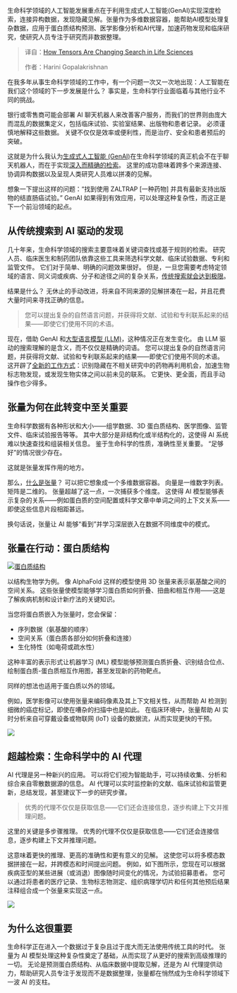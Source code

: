
<!--
title: 张量技术正在改变生命科学搜索
cover: https://cdn.thenewstack.io/media/2025/08/a699a696-medicine.jpg
summary: 生命科学领域的人工智能发展重点在于利用生成式人工智能(GenAI)实现深度检索，连接异构数据，发现隐藏见解。张量作为多维数据容器，能帮助AI模型处理复杂数据，应用于蛋白质结构预测、医学影像分析和AI代理，加速药物发现和临床研究，使研究人员专注于研究而非数据整理。
-->

生命科学领域的人工智能发展重点在于利用生成式人工智能(GenAI)实现深度检索，连接异构数据，发现隐藏见解。张量作为多维数据容器，能帮助AI模型处理复杂数据，应用于蛋白质结构预测、医学影像分析和AI代理，加速药物发现和临床研究，使研究人员专注于研究而非数据整理。

> 译自：[How Tensors Are Changing Search in Life Sciences](https://thenewstack.io/how-tensors-are-changing-search-in-life-sciences/)
> 
> 作者：Harini Gopalakrishnan

在我多年从事生命科学领域的工作中，有一个问题一次又一次地出现：人工智能在我们这个领域的下一步发展是什么？ 事实是，生命科学行业面临着与其他行业不同的挑战。

银行或零售商可能会部署 AI 聊天机器人来改善客户服务，而我们的世界则由庞大而混乱的数据集定义，包括临床试验、实验室结果、出版物和患者记录。 必须谨慎地解释这些数据。 关键不仅仅是效率或便利性，而是治疗、安全和患者预后的突破。

这就是为什么我认为[生成式人工智能 (GenAI)](https://thenewstack.io/genai-is-quickly-reinventing-it-operations-leaving-many-behind/)在生命科学领域的真正机会不在于聊天机器人，而在于实现[深入而精确的检索](https://thenewstack.io/wrangling-data-is-becoming-critical-in-an-ai-driven-world/)。 这里的成功意味着跨多个来源连接、协调异构数据以及呈现人类研究人员难以拼凑的见解。

想象一下提出这样的问题：“找到使用 ZALTRAP [一种药物] 并具有最新支持出版物的结直肠癌试验。” GenAI 如果得到有效应用，可以处理这种复杂性，而这正是下一个前沿领域的起点。

## **从传统搜索到 AI 驱动的发现**

几十年来，生命科学领域的搜索主要意味着关键词查找或基于规则的检索。 研究人员、临床医生和制药团队依靠这些工具来筛选科学文献、临床试验数据、专利和监管文件。 它们对于简单、明确的问题效果很好。 但是，一旦您需要考虑特定领域的语言、同义词或疾病、分子和途径之间的复杂关系，[传统搜索就会达到极限](https://thenewstack.io/vector-search-is-reaching-its-limit-heres-what-comes-next/)。

结果是什么？ 无休止的手动改进，将来自不同来源的见解拼凑在一起，并且花费大量时间来寻找正确的信息。

> 您可以提出复杂的自然语言问题，并获得将文献、试验和专利联系起来的结果——即使它们使用不同的术语。

现在，借助 GenAI 和[大型语言模型 (LLM)](https://roadmap.sh/guides/introduction-to-llms)，这种情况正在发生变化。 由 LLM 驱动的搜索理解的是含义，而不仅仅是精确的词语。 您可以提出复杂的自然语言问题，并获得将文献、试验和专利联系起来的结果——即使它们使用不同的术语。 这开辟了[全新的工作方式](https://thenewstack.io/microsoft-opens-ai-store-for-healthcare-developers/)：识别隐藏在不相关研究中的药物再利用机会，加速生物标志物发现，或发现生物实体之间以前未见的联系。 它更快、更全面，而且手动操作也少得多。

## 张量为何在此转变中至关重要

生命科学数据有各种形状和大小——组学数据、3D 蛋白质结构、医学图像、监管文件、临床试验报告等等。 其中大部分是非结构化或半结构化的，这使得 AI 系统难以快速查找和组装相关信息。 鉴于生命科学的性质，准确性至关重要。 “足够好”的情况很少存在。

这就是张量发挥作用的地方。

那么，[什么是张量](https://thenewstack.io/beyond-vector-search-the-move-to-tensor-based-retrieval/)？ 可以把它想象成一个多维数据容器。 向量是一维数字列表。 矩阵是二维的。 张量超越了这一点，一次捕获多个维度。 这使得 AI 模型能够表示复杂的关系——例如蛋白质的空间配置或科学文章中单词之间的上下文关系——即使这些信息片段相距甚远。

换句话说，张量让 AI 能够“看到”并学习深层嵌入在数据不同维度中的模式。

## **张量在行动：蛋白质结构**

[![蛋白质结构](https://cdn.thenewstack.io/media/2025/08/b5190174-image1-1024x511.png)](https://cdn.thenewstack.io/media/2025/08/b5190174-image1-1024x511.png)

以结构生物学为例。 像 AlphaFold 这样的模型使用 3D 张量来表示氨基酸之间的空间关系。 这些张量使模型能够学习蛋白质如何折叠、扭曲和相互作用——这是了解疾病机制和设计新疗法的关键知识。

当您将蛋白质嵌入为张量时，您会保留：

* 序列数据（氨基酸的顺序）
* 空间关系（蛋白质各部分如何折叠和连接）
* 生化特性（如电荷或疏水性）

这种丰富的表示形式让机器学习 (ML) 模型能够预测蛋白质折叠、识别结合位点、绘制蛋白质-蛋白质相互作用图，甚至发现新的药物靶点。

同样的想法也适用于蛋白质以外的领域。

例如，医学影像可以使用张量来编码像素及其上下文相关性，从而帮助 AI 检测到细微的癌症标记，即使在嘈杂的扫描中也是如此。 在临床环境中，张量帮助 AI 实时分析来自可穿戴设备或物联网 (IoT) 设备的数据流，从而实现更快的干预。

[![](https://cdn.thenewstack.io/media/2025/08/b1444269-image3-1024x426.png)](https://cdn.thenewstack.io/media/2025/08/b1444269-image3-1024x426.png)

## **超越检索：生命科学中的 AI 代理**

AI 代理是另一种新兴的应用。 可以将它们视为智能助手，可以持续收集、分析和综合来自零散数据源的信息。 AI 代理可以实时监控新的文献、临床试验和监管更新，总结发现，甚至建议下一步的研究步骤。

> 优秀的代理不仅仅是获取信息——它们还会连接信息，逐步构建上下文并推理问题。

这里的关键是多步骤推理。 优秀的代理不仅仅是获取信息——它们还会连接信息，逐步构建上下文并推理问题。

这意味着更快的推理、更高的准确性和更有意义的见解。 这使您可以将多模态数据拼接在一起，并跨模态和时间提出问题。 例如，如下图所示，您现在可以根据疾病亚型的某些进展（或消退）图像随时间变化的情况，为试验招募患者。 您可以通过将患者的医疗记录、生物标志物测定、组织病理学切片和任何其他预后结果注释组合成一个张量来实现这一点。

[![](https://cdn.thenewstack.io/media/2025/08/72454eca-image2-1024x307.png)](https://cdn.thenewstack.io/media/2025/08/72454eca-image2-1024x307.png)

## 为什么这很重要

生命科学正在进入一个数据过于复杂且过于庞大而无法使用传统工具的时代。 张量为 AI 模型处理这种复杂性奠定了基础，从而实现了从更好的搜索到高级推理的一切。 无论是预测蛋白质结构、从临床数据中提取见解，还是为 AI 代理提供动力，帮助研究人员专注于发现而不是数据整理，张量都在悄然成为生命科学领域下一波 AI 的支柱。